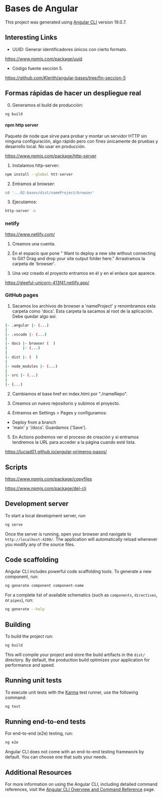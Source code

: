 # Bases de Angular

This project was generated using [Angular CLI](https://github.com/angular/angular-cli) version 19.0.7.


## Interesting Links

- UUID: Generar identificadores únicos con cierto formato.

https://www.npmjs.com/package/uuid 

- Código fuente sección 5.

https://github.com/Klerith/angular-bases/tree/fin-seccion-5




## Formas rápidas de hacer un despliegue real

0. Generamos el build de producción:

```bash
ng build
```

#### npm http server 
Paquete de node que sirve para probar y montar un
servidor HTTP sin ninguna configuración, algo rápido pero con fines únicamente de pruebas y desarrollo local. No usar en producción. 

https://www.npmjs.com/package/http-server

1. Instalamos http-server:

  ```bash
  npm install --global htt-server
  ```

2. Entramos al browser:

  ```bash
  cd '...02-bases/dist/nameProject/browser'
  ```

3. Ejecutamos:

  ```bash
  http-server -o
  ```

### netify

https://www.netlify.com/ 

1. Creamos una cuenta.

2. En el espacio que pone " Want to deploy a new site without connecting to Git?
 Drag and drop your site output folder here." Arrastramos la carpeta de 'browser'.

3. Una vez creado el proyecto entramos en él y en el enlace que aparece.

https://gleeful-unicorn-413f41.netlify.app/

### GitHub pages

1. Sacamos los archivos de browser a 'nameProject' y renombramos esta carpeta como 'docs'. Esta carpeta la sacamos al root de la aplicación. Debe quedar algo así:
  ```bash
  |- .angular |- (...)
  |
  |- .vscode |- (...)
  |
  |- docs |- browser (  )
  |       |- (...)
  |
  |- dist |- (  )
  |
  |- node_modules |- (...)
  |
  |- src |- (...)
  |
  |- (...)
  ```

2. Cambiamos el base href en index.html por "./nameRepo".

3. Creamos un nuevo repositorio y subimos el proyecto.

4. Entramos en Settings > Pages y configuramos:
- Deploy from a branch
- 'main' y '/docs'. Guardamos ('Save').

5. En Actions podremos ver el proceso de creación y si entramos tendremos la URL para acceder a la página cuando esté lista.

https://luciad01.github.io/angular-primeros-pasos/


## Scripts
https://www.npmjs.com/package/copyfiles

https://www.npmjs.com/package/del-cli




## Development server

To start a local development server, run:

```bash
ng serve
```

Once the server is running, open your browser and navigate to `http://localhost:4200/`. The application will automatically reload whenever you modify any of the source files.

## Code scaffolding

Angular CLI includes powerful code scaffolding tools. To generate a new component, run:

```bash
ng generate component component-name
```

For a complete list of available schematics (such as `components`, `directives`, or `pipes`), run:

```bash
ng generate --help
```

## Building

To build the project run:

```bash
ng build
```

This will compile your project and store the build artifacts in the `dist/` directory. By default, the production build optimizes your application for performance and speed.

## Running unit tests

To execute unit tests with the [Karma](https://karma-runner.github.io) test runner, use the following command:

```bash
ng test
```

## Running end-to-end tests

For end-to-end (e2e) testing, run:

```bash
ng e2e
```

Angular CLI does not come with an end-to-end testing framework by default. You can choose one that suits your needs.

## Additional Resources

For more information on using the Angular CLI, including detailed command references, visit the [Angular CLI Overview and Command Reference](https://angular.dev/tools/cli) page.
